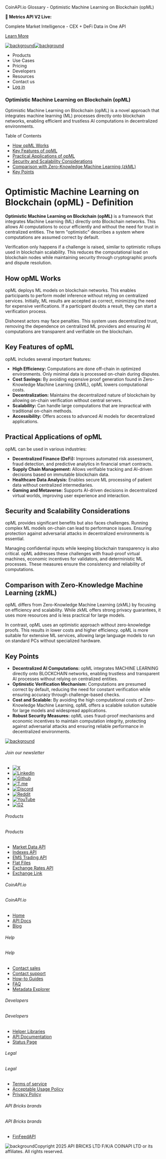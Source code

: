 CoinAPI.io Glossary - Optimistic Machine Learning on Blockchain (opML)

**🚀 Metrics API V2 Live:**

Complete Market Intelligence - CEX + DeFi Data in One API

[Learn More](https://www.coinapi.io/blog/metrics-api-v2-trading-volume-analysis-and-on-chain-metrics)

[![background](https://cdn.sanity.io/images/o65xz72l/production/268144c90959611dea3e360f81e4549c3cd03fd0-142x34.svg)![background](https://cdn.sanity.io/images/o65xz72l/production/e0ca0c29b08cb53631d77de4a84246da316d55d2-142x34.svg)](/)

* Products
* Use Cases
* Pricing
* Developers
* Resources
* Contact us
* [Log in](https://console.coinapi.io/)

### Optimistic Machine Learning on Blockchain (opML)

Optimistic Machine Learning on Blockchain (opML) is a novel approach that integrates machine learning (ML) processes directly onto blockchain networks, enabling efficient and trustless AI computations in decentralized environments.

Table of Contents

* [How opML Works](#link-21b06a6f163e)
* [Key Features of opML](#link-d36473f28e23)
* [Practical Applications of opML](#link-506f386d8098)
* [Security and Scalability Considerations](#link-5220c6c5a2b3)
* [Comparison with Zero-Knowledge Machine Learning (zkML)](#link-7cef41d2a4a9)
* [Key Points](#link-15d8234162e7)

Optimistic Machine Learning on Blockchain (opML) - Definition
=============================================================

**Optimistic Machine Learning on Blockchain (opML)** is a framework that integrates Machine Learning (ML) directly onto Blockchain networks. This allows AI computations to occur efficiently and without the need for trust in centralized entities. The term "optimistic" describes a system where computations are assumed correct by default.

Verification only happens if a challenge is raised, similar to optimistic rollups used in blockchain scalability. This reduces the computational load on blockchain nodes while maintaining security through cryptographic proofs and dispute resolution.

How opML Works
--------------

opML deploys ML models on blockchain networks. This enables participants to perform model inference without relying on centralized services. Initially, ML results are accepted as correct, minimizing the need for expensive verifications. If a participant doubts a result, they can start a verification process.

Dishonest actors may face penalties. This system uses decentralized trust, removing the dependence on centralized ML providers and ensuring AI computations are transparent and verifiable on the blockchain.

Key Features of opML
--------------------

opML includes several important features:

* **High Efficiency:** Computations are done off-chain in optimized environments. Only minimal data is processed on-chain during disputes.
* **Cost Savings:** By avoiding expensive proof generation found in Zero-Knowledge Machine Learning (zkML), opML lowers computational costs.
* **Decentralization:** Maintains the decentralized nature of blockchain by allowing on-chain verification without central servers.
* **Scalability:** Can handle large computations that are impractical with traditional on-chain methods.
* **Accessibility:** Offers access to advanced AI models for decentralized applications.

Practical Applications of opML
------------------------------

opML can be used in various industries:

* **Decentralized Finance (DeFi):** Improves automated risk assessment, fraud detection, and predictive analytics in financial smart contracts.
* **Supply Chain Management:** Allows verifiable tracking and AI-driven decisions based on immutable blockchain data.
* **Healthcare Data Analysis:** Enables secure ML processing of patient data without centralized intermediaries.
* **Gaming and Metaverse:** Supports AI-driven decisions in decentralized virtual worlds, improving user experience and interaction.

Security and Scalability Considerations
---------------------------------------

opML provides significant benefits but also faces challenges. Running complex ML models on-chain can lead to performance issues. Ensuring protection against adversarial attacks in decentralized environments is essential.

Managing confidential inputs while keeping blockchain transparency is also critical. opML addresses these challenges with fraud-proof virtual machines, economic incentives for validators, and deterministic ML processes. These measures ensure the consistency and reliability of computations.

Comparison with Zero-Knowledge Machine Learning (zkML)
------------------------------------------------------

opML differs from Zero-Knowledge Machine Learning (zkML) by focusing on efficiency and scalability. While zkML offers strong privacy guarantees, it uses more resources and is less practical for large models.

In contrast, opML uses an optimistic approach without zero-knowledge proofs. This results in lower costs and higher efficiency. opML is more suitable for extensive ML services, allowing large language models to run on standard PCs without specialized hardware.

Key Points
----------

* **Decentralized AI Computations:** opML integrates MACHINE LEARNING directly onto BLOCKCHAIN networks, enabling trustless and transparent AI processes without relying on centralized entities.
* **Optimistic Verification Mechanism:** Computations are presumed correct by default, reducing the need for constant verification while ensuring accuracy through challenge-based checks.
* **Cost and Scalable:** By avoiding the high computational costs of Zero-Knowledge Machine Learning, opML offers a scalable solution suitable for large models and widespread applications.
* **Robust Security Measures:** opML uses fraud-proof mechanisms and economic incentives to maintain computation integrity, protecting against adversarial attacks and ensuring reliable performance in decentralized environments.

[![background](https://cdn.sanity.io/images/o65xz72l/production/99475f0760777c30125556b2707e1e8f77f2fba0-179x42.svg)](/)

###### Join our newsletter

* [![X](https://cdn.sanity.io/images/o65xz72l/production/89a93ecdd3eaa62f0d2bad091ff6d92a31e9c372-28x28.svg)](https://twitter.com/realcoinapi "X")
* [![Linkedin](https://cdn.sanity.io/images/o65xz72l/production/be666e8656abe83e43c1db9a3ab76d44b9af5cb5-28x28.svg)](https://www.linkedin.com/company/coinapi "Linkedin")
* [![Github](https://cdn.sanity.io/images/o65xz72l/production/80703d2d9baaef7e7f5471a54a720b9383a63aab-28x28.svg)](https://github.com/coinapi/coinapi-sdk "Github")
* [![T.me](https://cdn.sanity.io/images/o65xz72l/production/39be23a1db383ad12c3e9d4bebae9bc77bf59b8b-28x28.svg)](https://t.me/coinapiofficial "T.me")
* [![Discord](https://cdn.sanity.io/images/o65xz72l/production/9862f060f9b89536f18d4e8770a11bfb00c3e3fd-30x28.svg)](https://discord.gg/vgJbjjsVaC "Discord")
* [![Reddit](https://cdn.sanity.io/images/o65xz72l/production/d02e41d1eab87d289f2bc6a390bcd0c7def1b7ac-30x28.svg)](https://www.reddit.com/r/CoinAPI/ "Reddit")
* [![YouTube](https://cdn.sanity.io/images/o65xz72l/production/535425f0f99df8b6173d663721f8941430d637b2-28x28.svg)](https://www.youtube.com/@CoinAPI_Official "YouTube")
* [![G2](/_next/image?url=https%3A%2F%2Fcdn.sanity.io%2Fimages%2Fo65xz72l%2Fproduction%2F4b1d455c2cab4bf625e7cc96a1b74695c0b3c4bc-28x28.png&w=64&q=75)](https://www.g2.com/products/coinapi/reviews "G2")

###### Products

###### Products

* [Market Data API](/products/market-data-api)
* [Indexes API](/products/indexes-api)
* [EMS Trading API](/products/ems-api)
* [Flat Files](/products/flat-files)
* [Exchange Rates API](/products/exchange-rates-api)
* [Exchange Link](https://www.coinapi.io/products/exchange-link)

###### CoinAPI.io

###### CoinAPI.io

* [Home](https://www.coinapi.io/)
* [API Docs](https://docs.coinapi.io/?_gl=1*jgom05*_gcl_au*NTIxNjU3NzExLjE3MzU1OTM0MTE.*_ga*OTI3MDg0NzQ2LjE3MzU1OTM0MDk.*_ga_063767QGZW*MTczODA3Mzc5MC43My4wLjE3MzgwNzM3OTAuNjAuMC4w*_ga_EXCQW96F7R*MTczODA3Mzc5MC4xMjEuMC4xNzM4MDczNzkwLjAuMC4w)
* [Blog](https://www.coinapi.io/blog)

###### Help

###### Help

* [Contact sales](/contact-us)
* [Contact support](https://console.coinapi.io/?link=/support-tickets)
* [How-to Guides](https://docs.coinapi.io/market-data/how-to-guides/?_gl=1*16m3ndl*_gcl_au*NTIxNjU3NzExLjE3MzU1OTM0MTE.*_ga*OTI3MDg0NzQ2LjE3MzU1OTM0MDk.*_ga_063767QGZW*MTczODA3Mzc5MC43My4wLjE3MzgwNzM3OTAuNjAuMC4w*_ga_EXCQW96F7R*MTczODA3Mzc5MC4xMjEuMC4xNzM4MDczNzkwLjAuMC4w)
* [FAQ](https://docs.coinapi.io/general/faq/?_gl=1*dfjpiw*_gcl_au*NTIxNjU3NzExLjE3MzU1OTM0MTE.*_ga*OTI3MDg0NzQ2LjE3MzU1OTM0MDk.*_ga_063767QGZW*MTczODA3Mzc5MC43My4wLjE3MzgwNzM3OTAuNjAuMC4w*_ga_EXCQW96F7R*MTczODA3Mzc5MC4xMjEuMC4xNzM4MDczNzkwLjAuMC4w)
* [Metadata Explorer](https://docs.coinapi.io/market-data/metadata-tables/introduction)

###### Developers

###### Developers

* [Helper Libraries](https://github.com/api-bricks/api-bricks-sdk/)
* [API Documentation](https://docs.coinapi.io/?_gl=1*iuavdb*_gcl_au*NTIxNjU3NzExLjE3MzU1OTM0MTE.*_ga*OTI3MDg0NzQ2LjE3MzU1OTM0MDk.*_ga_063767QGZW*MTczODA3Mzc5MC43My4wLjE3MzgwNzM3OTAuNjAuMC4w*_ga_EXCQW96F7R*MTczODA3Mzc5MC4xMjEuMC4xNzM4MDczNzkwLjAuMC4w)
* [Status Page](https://status.coinapi.io/?_gl=1*1ww1bbe*_gcl_au*NTIxNjU3NzExLjE3MzU1OTM0MTE.*_ga*OTI3MDg0NzQ2LjE3MzU1OTM0MDk.*_ga_063767QGZW*MTczODA3Mzc5MC43My4wLjE3MzgwNzM3OTAuNjAuMC4w*_ga_EXCQW96F7R*MTczODA3Mzc5MC4xMjEuMC4xNzM4MDczNzkwLjAuMC4w)

###### Legal

###### Legal

* [Terms of service](/legal#terms)
* [Acceptable Usage Policy](/legal#aup)
* [Privacy Policy](/legal#policy)

###### API Bricks brands

###### API Bricks brands

* [FinFeedAPI](https://finfeedapi.com/?utm_source=coinapi.io&utm_medium=referral&utm_campaign=footer)

![background](https://cdn.sanity.io/images/o65xz72l/production/5f005fa1cc9dc85c59ae054bb4a4838566b65c4e-25x26.svg)Copyright 2025 API BRICKS LTD F/K/A COINAPI LTD or its affiliates. All rights reserved.